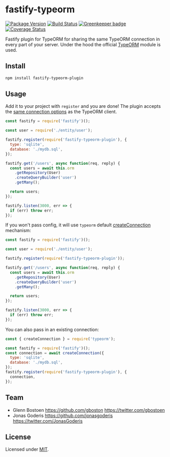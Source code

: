 # fastify-typeorm

[![Package Version](https://img.shields.io/npm/v/fastify-typeorm-plugin.svg)](https://npm.im/fastify-typeorm-plugin)
[![Build Status](https://travis-ci.org/inthepocket/fastify-typeorm-plugin.svg?branch=master)](https://travis-ci.org/inthepocket/fastify-typeorm-plugin)
[![Greenkeeper badge](https://badges.greenkeeper.io/inthepocket/fastify-typeorm-plugin.svg)](https://greenkeeper.io/)
[![Coverage Status](https://coveralls.io/repos/github/inthepocket/fastify-typeorm-plugin/badge.svg?branch=master)](https://coveralls.io/github/inthepocket/fastify-typeorm-plugin?branch=master)

Fastify plugin for TypeORM for sharing the same TypeORM connection in every part of your server.
Under the hood the official [TypeORM](https://www.npmjs.com/package/typeorm) module is used.

## Install

```sh
npm install fastify-typeorm-plugin
```

## Usage

Add it to your project with `register` and you are done!
The plugin accepts the [same connection options](https://typeorm.io/#/connection-options) as the TypeORM client.

```js
const fastify = require('fastify')();

const user = require('./entity/user');

fastify.register(require('fastify-typeorm-plugin'), {
  type: 'sqlite',
  database: './mydb.sql',
});

fastify.get('/users', async function(req, reply) {
  const users = await this.orm
    .getRepository(User)
    .createQueryBuilder('user')
    .getMany();

  return users;
});

fastify.listen(3000, err => {
  if (err) throw err;
});
```

If you won't pass config, it will use `typeorm` default [createConnection](https://typeorm.io/#/connection/creating-a-new-connection) mechanism:

```js
const fastify = require('fastify')();

const user = require('./entity/user');

fastify.register(require('fastify-typeorm-plugin'));

fastify.get('/users', async function(req, reply) {
  const users = await this.orm
    .getRepository(User)
    .createQueryBuilder('user')
    .getMany();

  return users;
});

fastify.listen(3000, err => {
  if (err) throw err;
});
```

You can also pass in an existing connection:

```js
const { createConnection } = require('typeorm');

const fastify = require('fastify')();
const connection = await createConnection({
  type: 'sqlite',
  database: './mydb.sql',
});
fastify.register(require('fastify-typeorm-plugin'), {
  connection,
});
```

## Team

- Glenn Bostoen <https://github.com/gboston> <https://twitter.com/gbostoen>
- Jonas Goderis <https://github.com/jonasgoderis> <https://twitter.com/JonasGoderis>

## License

Licensed under [MIT](./LICENSE).
